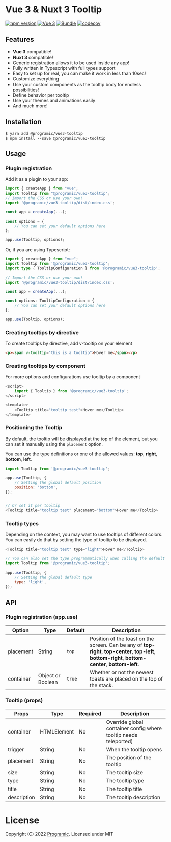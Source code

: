 # Vue 3 & Nuxt 3 Tooltip
[![npm version](https://badge.fury.io/js/@programic%2Fvue3-tooltip.svg)](https://badge.fury.io/js/@programic%2Fvue3-tooltip)
[![Vue 3](https://img.shields.io/badge/Vue-3-green)](https://img.shields.io/badge/Vue-3-green)
[![Bundle](https://flat.badgen.net/bundlephobia/minzip/@programic/vue3-tooltip)](https://bundlephobia.com/package/@programic/vue3-tooltip)
[![codecov](https://codecov.io/gh/programic/vue3-tooltip/branch/main/graph/badge.svg?token=JGO4RKGOLB)](https://codecov.io/gh/programic/vue3-tooltip)

[//]: # (![vt]&#40;https://i.imgur.com/i2PMcTq.gif&#41;)

## Features

- **Vue 3** compatible!
- **Nuxt 3** compatible!
- Generic registration allows it to be used inside any app!
- Fully written in Typescript with full types support
- Easy to set up for real, you can make it work in less than 10sec!
- Customize everything
- Use your custom components as the tooltip body for endless possibilities!
- Define behavior per tooltip
- Use your themes and animations easily
- And much more!

## Installation

```
$ yarn add @programic/vue3-tooltip
$ npm install --save @programic/vue3-tooltip
```

## Usage

### Plugin registration

Add it as a plugin to your app:
```javascript
import { createApp } from "vue";
import Tooltip from "@programic/vue3-tooltip";
// Import the CSS or use your own!
import '@programic/vue3-tooltip/dist/index.css';

const app = createApp(...);

const options = {
    // You can set your default options here
};

app.use(Tooltip, options);
```

Or, if you are using Typescript:
```typescript
import { createApp } from "vue";
import Tooltip from '@programic/vue3-tooltip';
import type { TooltipConfiguration } from '@programic/vue3-tooltip';

// Import the CSS or use your own!
import '@programic/vue3-tooltip/dist/index.css';

const app = createApp(...);

const options: TooltipConfiguration = {
    // You can set your default options here
};

app.use(Tooltip, options);
```

### Creating tooltips by directive
To create tooltips by directive, add v-tooltip on your element

```html
<p><span v-tooltip="this is a tooltip">Hover me</span></p>
```

### Creating tooltips by component
For more options and configurations use tooltip by a component

```javascript
<script>
    import { Tooltip } from '@programic/vue3-tooltip';
</script>

<template>
    <Tooltip title="tooltip test">Hover me</Tooltip>
</template>
```

### Positioning the Tooltip

By default, the tooltip will be displayed at the top of the element, but you can set it manually using the `placement` option.

You can use the type definitions or one of the allowed values: **top**, **right**, **bottom**, **left**.

```javascript
import Tooltip from '@programic/vue3-tooltip';

app.use(Tooltip, {
    // Setting the global default position
    position: 'bottom',
});


// Or set it per tooltip
<Tooltip title="tooltip test" placement="bottom">Hover me</Tooltip>
```

### Tooltip types

Depending on the context, you may want to use tooltips of different colors. You can easily do that by setting the type of tooltip to be displayed.

```javascript
<Tooltip title="tooltip test" type="light">Hover me</Tooltip>

// You can also set the type programmatically when calling the default toast
import Tooltip from '@programic/vue3-tooltip';

app.use(Tooltip, {
    // Setting the global default type
    type: 'light',
});
```

## API

### Plugin registration (app.use)
| Option                 | Type                                                              | Default                                             | Description                                                                                                                                                                                                               |
|------------------------|-------------------------------------------------------------------|-----------------------------------------------------| ------------------------------------------------------------------------------------------------------------------------------------------------------------------------------------------------------------------------- |
| placement              | String                                                            | `top`                                               | Position of the toast on the screen. Can be any of **top-right**, **top-center**, **top-left**, **bottom-right**, **bottom-center**, **bottom-left**.                                                                     |
| container              | Object or Boolean                                                 | `true`                                              | Whether or not the newest toasts are placed on the top of the stack.                                                                                                                                                      |

### Tooltip (props)
| Props       | Type        | Required | Description                                                      |
|-------------|-------------|----------|------------------------------------------------------------------|
| container   | HTMLElement | No       | Override global container config where tooltip needs teleported) |
| trigger     | String      | No       | When the tooltip opens                                           |
| placement   | String      | No       | The position of the tooltip                                      |
| size        | String      | No       | The tooltip size                                                 |
| type        | String      | No       | The tooltip type                                                 |
| title       | String      | No       | The tooltip title                                                |
| description | String      | No       | The tooltip description                                          |


# License
Copyright (C) 2022 [Programic](https://github.com/programic). Licensed under MIT
